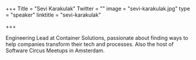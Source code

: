 +++
Title = "Sevi Karakulak"
Twitter = ""
image = "sevi-karakulak.jpg"
type = "speaker"
linktitle = "sevi-karakulak"

+++

Engineering Lead at Container Solutions, passionate about finding ways to help companies transform their tech and processes. Also the host of Software Circus Meetups in Amsterdam.